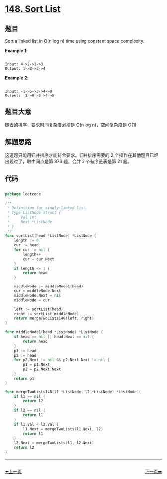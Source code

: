 # [148. Sort List](https://leetcode.com/problems/sort-list/)

## 题目

Sort a linked list in O(n log n) time using constant space complexity.

**Example 1**:

```

Input: 4->2->1->3
Output: 1->2->3->4

```

**Example 2**:

```

Input: -1->5->3->4->0
Output: -1->0->3->4->5

```

## 题目大意

链表的排序，要求时间复杂度必须是 O(n log n)，空间复杂度是 O(1)

## 解题思路

这道题只能用归并排序才能符合要求。归并排序需要的 2 个操作在其他题目已经出现过了，取中间点是第 876 题，合并 2 个有序链表是第 21 题。

## 代码

```go

package leetcode

/**
 * Definition for singly-linked list.
 * type ListNode struct {
 *     Val int
 *     Next *ListNode
 * }
 */
func sortList(head *ListNode) *ListNode {
	length := 0
	cur := head
	for cur != nil {
		length++
		cur = cur.Next
	}
	if length <= 1 {
		return head
	}

	middleNode := middleNode1(head)
	cur = middleNode.Next
	middleNode.Next = nil
	middleNode = cur

	left := sortList(head)
	right := sortList(middleNode)
	return mergeTwoLists148(left, right)
}

func middleNode1(head *ListNode) *ListNode {
	if head == nil || head.Next == nil {
		return head
	}
	p1 := head
	p2 := head
	for p2.Next != nil && p2.Next.Next != nil {
		p1 = p1.Next
		p2 = p2.Next.Next
	}
	return p1
}

func mergeTwoLists148(l1 *ListNode, l2 *ListNode) *ListNode {
	if l1 == nil {
		return l2
	}
	if l2 == nil {
		return l1
	}
	if l1.Val < l2.Val {
		l1.Next = mergeTwoLists(l1.Next, l2)
		return l1
	}
	l2.Next = mergeTwoLists(l1, l2.Next)
	return l2
}

```
----------------------------------------------
<div style="display: flex;justify-content: space-between;align-items: center;">
<p><a href="https://books.halfrost.com/leetcode/ChapterFour/0147.Insertion-Sort-List/">⬅️上一页</a></p>
<p><a href="https://books.halfrost.com/leetcode/ChapterFour/0150.Evaluate-Reverse-Polish-Notation/">下一页➡️</a></p>
</div>
